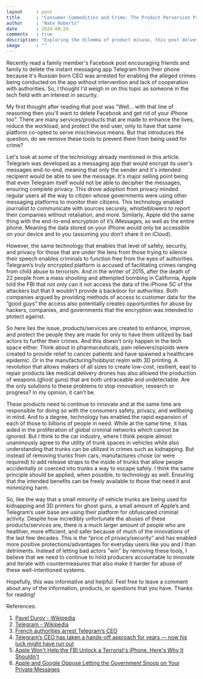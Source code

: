 ```yaml
---
layout     : post
title      : "Consumer Commodities and Crime: The Product Perversion Problem"
author     : "Nate Roberts"
date       : 2024-09-24
comments   : true
description: "Exploring the dilemma of product misuse, this post delves into how a small percentage of users can exploit consumer technologies for criminal activities. From Telegram to Apple, discover why discontinuing these innovations isn’t the solution and how we can balance progress with safety."
image      : ""
---
```


<p class="intro"><span class="dropcap">R</span>ecently read a family member's Facebook post encouraging friends and family to delete the instant messaging app Telegram from their phone because it's Russian born CEO was arrested for enabling the alleged crimes being conducted on the app without intervention and lack of cooperation with authorities. So, I thought I'd weigh in on this topic as someone in the tech field with an interest in security.</p>

My first thought after reading that post was "Well... with that line of reasoning then you'll want to delete Facebook and get rid of your iPhone too". There are many services/products that are made to enhance the lives, reduce the workload, and protect the end user, only to have that same platform co-opted to serve mischievous means. But that introduces the question, do we remove these tools to prevent them from being used for crime?

Let's look at some of the technology already mentioned in this article. Telegram was developed as a messaging app that would encrypt its user's messages end-to-end, meaning that only the sender and it's intended recipient would be able to see the message. It's major selling point being that even Telegram itself would not be able to decipher the messages, ensuring complete privacy. This drove adoption from privacy minded regular users all the way to citizen whose governments were using other messaging platforms to monitor their citizens. This technology enabled journalist to communicate with sources securely, whistleblowers to report their companies without retaliation, and more. Similarly, Apple did the same thing with the end-to-end encryption of it’s iMessages, as well as the entire phone. Meaning the data stored on your iPhone would only be accessible on your device and to you (assuming you don’t share it on iCloud). 

However, the same technology that enables that level of safety, security, and privacy for those that are under the lens from those trying to silence their speech enables criminals to function free from the eyes of authorities. Telegram’s truly encrypted platform is accused of facilitating crimes ranging from child abuse to terrorism. And in the winter of 2015, after the death of 22 people from a mass shooting and attempted bombing in California, Apple told the FBI that not only can it not access the data of the iPhone 5C of the attackers but that it wouldn’t provide a backdoor for authorities. Both companies argued by providing methods of access to customer data for the “good guys” the access also potentially creates opportunities for abuse by hackers, companies, and governments that the encryption was intended to ptotect against. 

So here lies the issue, products/services are created to enhance, improve, and protect the people they are made for only to have them utilized by bad actors to further their crimes. And this doesn’t only happen in the tech space either. Think about in pharmaceuticals, pain relievers/opioids were created to provide relief to cancer patients and have spawned a healthcare epidemic.  Or in the manufacturing/hobbyist realm with 3D printing. A revolution that allows makers of all sizes to create low-cost, resilient, east to repair products like medical delivery drones has also allowed the production of weapons (ghost guns) that are both untraceable and undetectable. Are the only solutions to these problems to stop innovation, research or progress? In my opinion, it can’t be.

These products need to continue to innovate and at the same time are responsible for doing so with the consumers safety, privacy, and wellbeing in mind. And to a degree, technology has enabled the rapid expansion of each of those to billions of people in need. While at the same time, it has aided in the proliferation of global criminal networks which cannot be ignored. But I think to the car industry, where I think people almost unanimously agree to the utility of trunk spaces in vehicles while also understanding that trunks can be utilized in crimes such as kidnapping. But instead of removing trunks from cars, manufactures chose (or were required) to add release straps to the inside of trunks that allow people accidentally or coerced into trunks a way to escape safely. I think the same principle should be applied, when possible, to technology as well. Ensuring that the intended benefits can be freely available to those that need it and minimizing harm.

So, like the way that a small minority of vehicle trunks are being used for kidnapping and 3D printers for ghost guns, a small amount of Apple’s and Telegram’s user base are using their platform for obfuscated criminal activity. Despite how incredibly unfortunate the abuses of these products/services are, there is a much larger amount of people who are healthier, more efficient, and safer because of much of the innovations of the last few decades.  This is the “price of privacy/security” and has enabled more positive protections/advantages for everyday users like you and I than detriments. Instead of letting bad actors "win" by removing these tools, I believe that we need to continue to hold producers accountable to innovate and iterate with countermeasures that also make it harder for abuse of these well-intentioned systems.

Hopefully, this was informative and helpful. Feel free to leave a comment about any of the information, products, or questions that you have. Thanks for reading!

References:
1. [Pavel Durov - Wikipedia](https://en.wikipedia.org/wiki/Pavel_Durov)
2. [Telegram - Wikipedia](https://en.wikipedia.org/wiki/Telegram_(software))
3. [French authorities arrest Telegram’s CEO](https://www.theverge.com/2024/8/24/24227672/telegram-ceo-pavel-durov-arrested-ceo)
4. [Telegram’s CEO has taken a hands-off approach for years — now his luck might have run out](https://www.theverge.com/2024/8/27/24229935/telegram-pavel-durov-france-arrest-moderation-crime)
5. [Apple Won't Help the FBI Unlock a Terrorist's iPhone. Here's Why It Shouldn't](https://www.inc.com/jason-aten/apple-wont-help-fbi-unlock-a-terrorists-iphone-heres-why-it-shouldnt.html)
6. [Apple and Google Oppose Letting the Government Snoop on Your Private Messages](https://www.inc.com/jason-aten/apple-google-sign-open-letter-opposing-ghost-protocol-access-to-your-private-messages.html)
